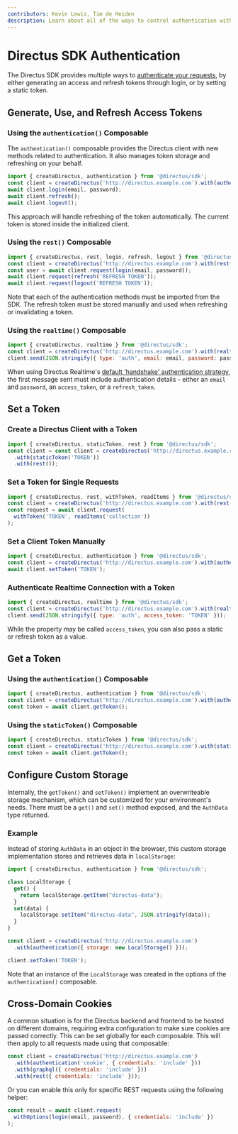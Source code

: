 ```yaml
---
contributors: Kevin Lewis, Tim de Heiden
description: Learn about all of the ways to control authentication with the Directus SDK
---
```


# Directus SDK Authentication

The Directus SDK provides multiple ways to [authenticate your requests](/reference/authentication), by either generating
an access and refresh tokens through login, or by setting a static token.

## Generate, Use, and Refresh Access Tokens

### Using the `authentication()` Composable

The `authentication()` composable provides the Directus client with new methods related to authentication. It also
manages token storage and refreshing on your behalf.

```js
import { createDirectus, authentication } from '@directus/sdk';
const client = createDirectus('http://directus.example.com').with(authentication());
await client.login(email, password);
await client.refresh();
await client.logout();
```

This approach will handle refreshing of the token automatically. The current token is stored inside the initialized client.

### Using the `rest()` Composable

```js
import { createDirectus, rest, login, refresh, logout } from '@directus/sdk';
const client = createDirectus('http://directus.example.com').with(rest());
const user = await client.request(login(email, password));
await client.request(refresh('REFRESH TOKEN'));
await client.request(logout('REFRESH TOKEN'));
```

Note that each of the authentication methods must be imported from the SDK. The refresh token must be stored manually
and used when refreshing or invalidating a token.

### Using the `realtime()` Composable

```js
import { createDirectus, realtime } from '@directus/sdk';
const client = createDirectus('http://directus.example.com').with(realtime());
client.send(JSON.stringify({ type: 'auth', email: email, password: password }));
```

When using Directus Realtime's [default 'handshake' authentication strategy](/guides/real-time/authentication), the
first message sent must include authentication details - either an `email` and `password`, an `access_token`, or a `refresh_token`.

## Set a Token

### Create a Directus Client with a Token

```js
import { createDirectus, staticToken, rest } from '@directus/sdk';
const client = const client = createDirectus('http://directus.example.com')
  .with(staticToken('TOKEN'))
  .with(rest());
```

### Set a Token for Single Requests

```js
import { createDirectus, rest, withToken, readItems } from '@directus/sdk';
const client = createDirectus('http://directus.example.com').with(rest());
const request = await client.request(
  withToken('TOKEN', readItems('collection'))
);
```

### Set a Client Token Manually

```js
import { createDirectus, authentication } from '@directus/sdk';
const client = createDirectus('http://directus.example.com').with(authentication());
await client.setToken('TOKEN');
```

### Authenticate Realtime Connection with a Token

```js
import { createDirectus, realtime } from '@directus/sdk';
const client = createDirectus('http://directus.example.com').with(realtime());
client.send(JSON.stringify({ type: 'auth', access_token: 'TOKEN' }));
```

While the property may be called `access_token`, you can also pass a static or refresh token as a value.

## Get a Token

### Using the `authentication()` Composable

```js
import { createDirectus, authentication } from '@directus/sdk';
const client = createDirectus('http://directus.example.com').with(authentication());
const token = await client.getToken();
```

### Using the `staticToken()` Composable

```js
import { createDirectus, staticToken } from '@directus/sdk';
const client = createDirectus('http://directus.example.com').with(staticToken('TOKEN'));
const token = await client.getToken();
```

## Configure Custom Storage

Internally, the `getToken()` and `setToken()` implement an overwriteable storage mechanism, which can be customized for
your environment's needs. There must be a `get()` and `set()` method exposed, and the `AuthData` type returned.

### Example

Instead of storing `AuthData` in an object in the browser, this custom storage implementation stores and retrieves data
in `localStorage`:

```js
import { createDirectus, authentication } from '@directus/sdk';

class LocalStorage {
  get() {
    return localStorage.getItem("directus-data");
  }
  set(data) {
    localStorage.setItem("directus-data", JSON.stringify(data));
  }
}

const client = createDirectus('http://directus.example.com')
  .with(authentication({ storage: new LocalStorage() }));

client.setToken('TOKEN');
```

Note that an instance of the `LocalStorage` was created in the options of the `authentication()` composable.

## Cross-Domain Cookies

A common situation is for the Directus backend and frontend to be hosted on different domains, requiring extra
configuration to make sure cookies are passed correctly. This can be set globally for each composable. This will then
apply to all requests made using that composable:

```js
const client = createDirectus('http://directus.example.com')
  .with(authentication('cookie', { credentials: 'include' }))
  .with(graphql({ credentials: 'include' }))
  .with(rest({ credentials: 'include' }));
```

Or you can enable this only for specific REST requests using the following helper:

```js
const result = await client.request(
  withOptions(login(email, password), { credentials: 'include' })
);
```
